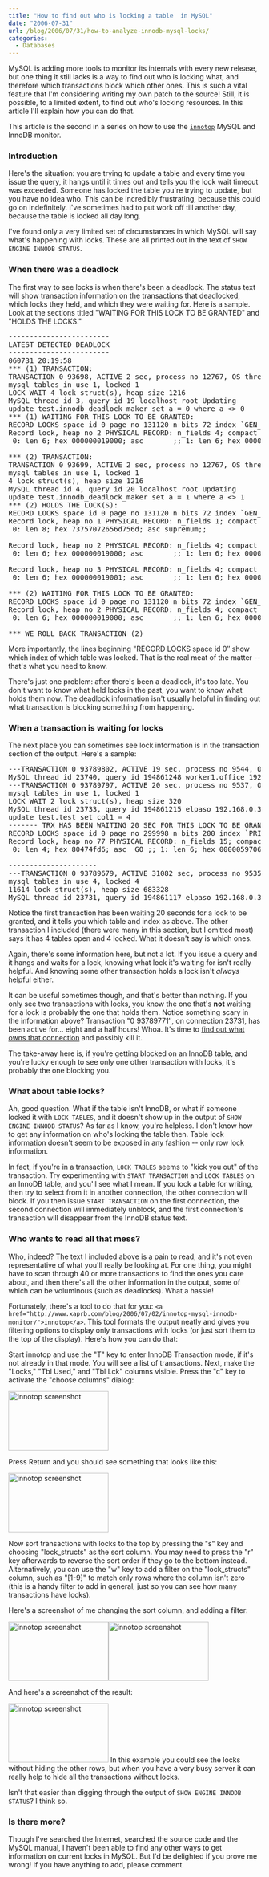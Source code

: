```yaml
---
title: "How to find out who is locking a table  in MySQL"
date: "2006-07-31"
url: /blog/2006/07/31/how-to-analyze-innodb-mysql-locks/
categories:
  - Databases
---
```

MySQL is adding more tools to monitor its internals with every new release, but one thing it still lacks is a way to find out who is locking what, and therefore which transactions block which other ones. This is such a vital feature that I'm considering writing my own patch to the source! Still, it is possible, to a limited extent, to find out who's locking resources. In this article I'll explain how you can do that.

This article is the second in a series on how to use the [`innotop`][1] MySQL and InnoDB monitor.

### Introduction

Here's the situation: you are trying to update a table and every time you issue the query, it hangs until it times out and tells you the lock wait timeout was exceeded. Someone has locked the table you're trying to update, but you have no idea who. This can be incredibly frustrating, because this could go on indefinitely. I've sometimes had to put work off till another day, because the table is locked all day long.

I've found only a very limited set of circumstances in which MySQL will say what's happening with locks. These are all printed out in the text of `SHOW ENGINE INNODB STATUS`.

### When there was a deadlock

The first way to see locks is when there's been a deadlock. The status text will show transaction information on the transactions that deadlocked, which locks they held, and which they were waiting for. Here is a sample. Look at the sections titled "WAITING FOR THIS LOCK TO BE GRANTED" and "HOLDS THE LOCKS."

<pre>------------------------
LATEST DETECTED DEADLOCK
------------------------
060731 20:19:58
*** (1) TRANSACTION:
TRANSACTION 0 93698, ACTIVE 2 sec, process no 12767, OS thread id 1141946720 starting index read
mysql tables in use 1, locked 1
LOCK WAIT 4 lock struct(s), heap size 1216
MySQL thread id 3, query id 19 localhost root Updating
update test.innodb_deadlock_maker set a = 0 where a &lt;&gt; 0
*** (1) WAITING FOR THIS LOCK TO BE GRANTED:
RECORD LOCKS space id 0 page no 131120 n bits 72 index `GEN_CLUST_INDEX` of table `test/innodb_deadlock_maker` trx id 0 93698 lock_mode X waiting
Record lock, heap no 2 PHYSICAL RECORD: n_fields 4; compact format; info bits 0
 0: len 6; hex 000000019000; asc       ;; 1: len 6; hex 000000016e01; asc     n ;; 2: len 7; hex 80000000320110; asc     2  ;; 3: len 4; hex 80000000; asc     ;;

*** (2) TRANSACTION:
TRANSACTION 0 93699, ACTIVE 2 sec, process no 12767, OS thread id 1142212960 starting index read, thread declared inside InnoDB 500
mysql tables in use 1, locked 1
4 lock struct(s), heap size 1216
MySQL thread id 4, query id 20 localhost root Updating
update test.innodb_deadlock_maker set a = 1 where a &lt;&gt; 1
*** (2) HOLDS THE LOCK(S):
RECORD LOCKS space id 0 page no 131120 n bits 72 index `GEN_CLUST_INDEX` of table `test/innodb_deadlock_maker` trx id 0 93699 lock mode S
Record lock, heap no 1 PHYSICAL RECORD: n_fields 1; compact format; info bits 0
 0: len 8; hex 73757072656d756d; asc supremum;;

Record lock, heap no 2 PHYSICAL RECORD: n_fields 4; compact format; info bits 0
 0: len 6; hex 000000019000; asc       ;; 1: len 6; hex 000000016e01; asc     n ;; 2: len 7; hex 80000000320110; asc     2  ;; 3: len 4; hex 80000000; asc     ;;

Record lock, heap no 3 PHYSICAL RECORD: n_fields 4; compact format; info bits 0
 0: len 6; hex 000000019001; asc       ;; 1: len 6; hex 000000016e01; asc     n ;; 2: len 7; hex 8000000032011f; asc     2  ;; 3: len 4; hex 80000001; asc     ;;

*** (2) WAITING FOR THIS LOCK TO BE GRANTED:
RECORD LOCKS space id 0 page no 131120 n bits 72 index `GEN_CLUST_INDEX` of table `test/innodb_deadlock_maker` trx id 0 93699 lock_mode X waiting
Record lock, heap no 2 PHYSICAL RECORD: n_fields 4; compact format; info bits 0
 0: len 6; hex 000000019000; asc       ;; 1: len 6; hex 000000016e01; asc     n ;; 2: len 7; hex 80000000320110; asc     2  ;; 3: len 4; hex 80000000; asc     ;;

*** WE ROLL BACK TRANSACTION (2)</pre>

More importantly, the lines beginning "RECORD LOCKS space id 0&#8243; show which index of which table was locked. That is the real meat of the matter -- that's what you need to know.

There's just one problem: after there's been a deadlock, it's too late. You don't want to know what held locks in the past, you want to know what holds them now. The deadlock information isn't usually helpful in finding out what transaction is blocking something from happening.

### When a transaction is waiting for locks

The next place you can sometimes see lock information is in the transaction section of the output. Here's a sample:

<pre>---TRANSACTION 0 93789802, ACTIVE 19 sec, process no 9544, OS thread id 389120018
MySQL thread id 23740, query id 194861248 worker1.office 192.168.0.12 robot
---TRANSACTION 0 93789797, ACTIVE 20 sec, process no 9537, OS thread id 389005359 starting index read
mysql tables in use 1, locked 1
LOCK WAIT 2 lock struct(s), heap size 320
MySQL thread id 23733, query id 194861215 elpaso 192.168.0.31 robot Updating
update test.test set col1 = 4
------- TRX HAS BEEN WAITING 20 SEC FOR THIS LOCK TO BE GRANTED:
RECORD LOCKS space id 0 page no 299998 n bits 200 index `PRIMARY` of table `test/test` trx id 0 93789797 lock_mode X locks rec but not gap waiting
Record lock, heap no 77 PHYSICAL RECORD: n_fields 15; compact format; info bits 0 
 0: len 4; hex 80474fd6; asc  GO ;; 1: len 6; hex 000005970680; asc       ;; 2: len 7; hex 000017c02b176c; asc     + l;; 3: len 4; hex 80000003; asc     ;; 4: len 8; hex 800000000da0c93a; asc        :;; 5: len 8; hex 800000000eb2ea7e; asc        ~;; 6: len 4; hex c771fe44; asc  q D;; 7: len 4; hex 8000003e; asc    &gt;;; 8: len 8; hex 8000123eb9e5dfd5; asc    &gt;    ;; 9: len 4; hex 8000003a; asc    :;; 10: len 8; hex 8000123eb9e43603; asc    &gt;  6 ;; 11: len 4; hex 80000035; asc    5;; 12: len 8; hex 8000123eb9d6c130; asc    &gt;   0;; 13: len 4; hex 80000033; asc    3;; 14: len 8; hex 8000123eb9c7c853; asc    &gt;   S;;
 
---------------------
---TRANSACTION 0 93789679, ACTIVE 31082 sec, process no 9535, OS thread id 388972583 starting index read, thread declared inside InnoDB 6
mysql tables in use 4, locked 4
11614 lock struct(s), heap size 683328
MySQL thread id 23731, query id 194861117 elpaso 192.168.0.31 robot</pre>

Notice the first transaction has been waiting 20 seconds for a lock to be granted, and it tells you which table and index as above. The other transaction I included (there were many in this section, but I omitted most) says it has 4 tables open and 4 locked. What it doesn't say is which ones.

Again, there's some information here, but not a lot. If you issue a query and it hangs and waits for a lock, knowing what lock it's waiting for isn't really helpful. And knowing some other transaction holds a lock isn't *always* helpful either.

It can be useful sometimes though, and that's better than nothing. If you only see two transactions with locks, you know the one that's **not** waiting for a lock is probably the one that holds them. Notice something scary in the information above? Transaction "0 93789771&#8243;, on connection 23731, has been active for... eight and a half hours! Whoa. It's time to [find out what owns that connection][2] and possibly kill it.

The take-away here is, if you're getting blocked on an InnoDB table, and you're lucky enough to see only one other transaction with locks, it's probably the one blocking you.

### What about table locks?

Ah, good question. What if the table isn't InnoDB, or what if someone locked it with `LOCK TABLES`, and it doesn't show up in the output of `SHOW ENGINE INNODB STATUS`? As far as I know, you're helpless. I don't know how to get any information on who's locking the table then. Table lock information doesn't seem to be exposed in any fashion -- only row lock information.

In fact, if you're in a transaction, `LOCK TABLES` seems to "kick you out" of the transaction. Try experimenting with `START TRANSACTION` and `LOCK TABLES` on an InnoDB table, and you'll see what I mean. If you lock a table for writing, then try to select from it in another connection, the other connection will block. If you then issue `START TRANSACTION` on the first connection, the second connection will immediately unblock, and the first connection's transaction will disappear from the InnoDB status text.

### Who wants to read all that mess?

Who, indeed? The text I included above is a pain to read, and it's not even representative of what you'll really be looking at. For one thing, you might have to scan through 40 or more transactions to find the ones you care about, and then there's all the other information in the output, some of which can be voluminous (such as deadlocks). What a hassle!

Fortunately, there's a tool to do that for you: `<a href="http://www.xaprb.com/blog/2006/07/02/innotop-mysql-innodb-monitor/">innotop</a>`. This tool formats the output neatly and gives you filtering options to display only transactions with locks (or just sort them to the top of the display). Here's how you can do that:

Start innotop and use the "T" key to enter InnoDB Transaction mode, if it's not already in that mode. You will see a list of transactions. Next, make the "Locks," "Tbl Used," and "Tbl Lck" columns visible. Press the "c" key to activate the "choose columns" dialog:

[<img src="/innotop/thumb-innotop-choose-columns.png" alt="innotop screenshot" width="200" height="118" />][3]

Press Return and you should see something that looks like this:

[<img src="/innotop/thumb-innotop-default-T-display.png" alt="innotop screenshot" width="200" height="118" />][4]

Now sort transactions with locks to the top by pressing the "s" key and choosing "lock\_structs" as the sort column. You may need to press the "r" key afterwards to reverse the sort order if they go to the bottom instead. Alternatively, you can use the "w" key to add a filter on the "lock\_structs" column, such as "[1-9]" to match only rows where the column isn't zero (this is a handy filter to add in general, just so you can see how many transactions have locks).

Here's a screenshot of me changing the sort column, and adding a filter:

[<img src="/innotop/thumb-innotop-choose-sort-column.png" alt="innotop screenshot" width="200" height="118" />][5][<img src="/innotop/thumb-innotop-add-filter.png" alt="innotop screenshot" width="200" height="118" />][6]

And here's a screenshot of the result:

[<img src="/innotop/thumb-innotop-filtered-view.png" alt="innotop screenshot" width="200" height="118" />][7] 
In this example you could see the locks without hiding the other rows, but when you have a very busy server it can really help to hide all the transactions without locks.

Isn't that easier than digging through the output of `SHOW ENGINE INNODB STATUS`? I think so.

### Is there more?

Though I've searched the Internet, searched the source code and the MySQL manual, I haven't been able to find any other ways to get information on current locks in MySQL. But I'd be delighted if you prove me wrong! If you have anything to add, please comment.

 [1]: http://www.xaprb.com/innotop/
 [2]: http://www.xaprb.com/blog/2006/07/23/how-to-track-what-owns-a-mysql-connection/
 [3]: http://www.xaprb.com/innotop/innotop-choose-columns.png
 [4]: http://www.xaprb.com/innotop/innotop-default-T-display.png
 [5]: http://www.xaprb.com/innotop/innotop-choose-sort-column.png
 [6]: http://www.xaprb.com/innotop/innotop-add-filter.png
 [7]: http://www.xaprb.com/innotop/innotop-filtered-view.png
